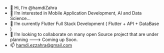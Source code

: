 - 👋 Hi, I’m @hamdiZahra
- 👀 I’m interested in Mobile Application Development, AI and Data Science...
- 🌱 I’m currently Flutter Full Stack Development ( Flutter + API + DataBase )
- 💞️ I’m looking to collaborate on many open Source project that are under planning ---> Coming up Soon.
- 📫 hamdi.ezzahra@gmail.com

<!---
hamdiZahra/hamdiZahra is a ✨ special ✨ repository because its `README.md` (this file) appears on your GitHub profile.
You can click the Preview link to take a look at your changes.
--->
